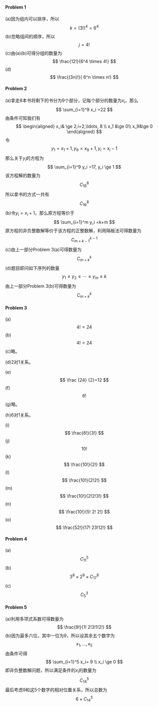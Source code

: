 #### Problem 1

(a)因为组内可以排序，所以
$$
k=(3!)^4 =6^4
$$
(b)忽略组间的顺序，所以
$$
j= 4!
$$
(c)由(a)(b)可得分组的数量为
$$
\frac{12!}{6^4 \times 4!}
$$
(d)
$$
\frac{(3n)!}{ 6^n \times n!}
$$



#### Problem 2

(a)拿走$8$本书将剩下的书分为$9$个部分，记每个部分的数量为$x_i$，那么
$$
\sum_{i=1}^9 x_i =22
$$
由条件可知我们有
$$
\begin{aligned}
x_i& \ge 2,i=2,\ldots, 8 \\
x_1 &\ge 0\\
x_9&\ge 0
\end{aligned}
$$
令
$$
y_1= x_1+1,y_9=x_9+1, y_i =x_i -1
$$
那么关于$y_i$的方程为
$$
\sum_{i=1}^9 y_i =17, y_i \ge 1
$$
该方程解的数量为
$$
C_{16}^8
$$
所以拿书的方式一共有
$$
C_{16}^8
$$
(b)令$y_i =x_i+1$，那么原方程等价于
$$
\sum_{i=1}^m y_i =k+m
$$
原方程的非负整数解等价于该方程的正整数解，利用隔板法可得数量为
$$
C_{m+k-1}^{k-1}
$$
(c)由上一部分Problem 3(a)可得数量为
$$
C_{m+k}^k
$$
(d)题目即问如下序列的数量
$$
y_{1} \leq y_{2} \leq \cdots \leq y_{m} \leq k
$$
由上一部分Problem 3(b)可得数量为
$$
C_{m+k}^k
$$



#### Problem 3

(a)
$$
4! =24
$$
(b)
$$
4! =24
$$
(c)略。

(d)$2$对$1$关系。

(e)
$$
\frac {24} {2}=12
$$
(f)
$$
6!
$$
(g)略。

(h)$6$对$1$关系。

(i)
$$
\frac{6!}{3!}
$$
(j)
$$
10!
$$
(k)
$$
\frac{10!}{2!}
$$
(l)
$$
\frac{10!}{2!2!}
$$
(m)
$$
\frac{10!}{2!2!3!}
$$
(n)
$$
\frac{10!}{5! 2! 2!}
$$
(o)
$$
\frac{52!}{17! 23!12!}
$$



#### Problem 4

(a)
$$
C_{11}^5 
$$
(b)
$$
3^8\times 2^9 \times C_{17}^8
$$
(c)
$$
C_5^3
$$



#### Problem 5

(a)利用多项式系数可得数量为
$$
\frac{9!}{1! 2!3!1!2!}
$$
(b)因为最多六位，其中一位为$9$，所以设其余五个数字为
$$
x_1,\ldots ,x_5
$$
由条件可得
$$
\sum_{i=1}^5 x_i= 9 \\
x_i \ge 0
$$
即非负整数解问题，所以满足条件的$x_i​$的数量为
$$
C_{14}^5
$$
最后考虑$9$和这$5$个数字的相对位置关系，所以总数为
$$
6\times C_{14}^5
$$

